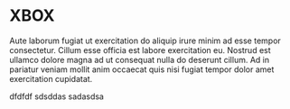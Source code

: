 # XBOX
Aute laborum fugiat ut exercitation do aliquip irure minim ad esse tempor consectetur. Cillum esse officia est labore exercitation eu. Nostrud est ullamco dolore magna ad ut consequat nulla do deserunt cillum. Ad in pariatur veniam mollit anim occaecat quis nisi fugiat tempor dolor amet exercitation cupidatat.

dfdfdf
sdsddas
sadasdsa